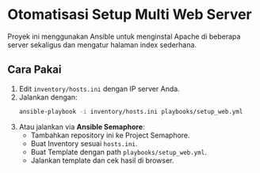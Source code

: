 # Otomatisasi Setup Multi Web Server
Proyek ini menggunakan Ansible untuk menginstal Apache di beberapa server sekaligus dan mengatur halaman index sederhana.

## Cara Pakai
1. Edit `inventory/hosts.ini` dengan IP server Anda.
2. Jalankan dengan:
   ```bash
   ansible-playbook -i inventory/hosts.ini playbooks/setup_web.yml
   ```
3. Atau jalankan via **Ansible Semaphore**:
   - Tambahkan repository ini ke Project Semaphore.
   - Buat Inventory sesuai `hosts.ini`.
   - Buat Template dengan path `playbooks/setup_web.yml`.
   - Jalankan template dan cek hasil di browser.
